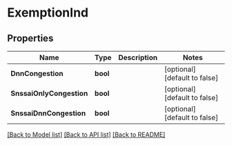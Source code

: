 # ExemptionInd

## Properties
Name | Type | Description | Notes
------------ | ------------- | ------------- | -------------
**DnnCongestion** | **bool** |  | [optional] [default to false]
**SnssaiOnlyCongestion** | **bool** |  | [optional] [default to false]
**SnssaiDnnCongestion** | **bool** |  | [optional] [default to false]

[[Back to Model list]](../README.md#documentation-for-models) [[Back to API list]](../README.md#documentation-for-api-endpoints) [[Back to README]](../README.md)


